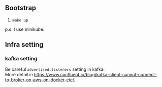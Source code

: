 ## Bootstrap

1. `make up`

p.s. I use minikube.

## Infra setting

### kafka setting

Be careful `advertised.listeners` setting in kafka.  
More detail in https://www.confluent.io/blog/kafka-client-cannot-connect-to-broker-on-aws-on-docker-etc/.  
